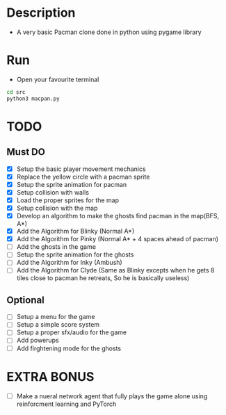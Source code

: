 # Description

- A very basic Pacman clone done in python using pygame library

# Run

- Open your favourite terminal

```bash
cd src
python3 macpan.py
```

# TODO

## Must DO

- [X] Setup the basic player movement mechanics
- [X] Replace the yellow circle with a pacman sprite
- [X] Setup the sprite animation for pacman
- [X] Setup collision with walls
- [X] Load the proper sprites for the map
- [X] Setup collision with the map
- [X] Develop an algorithm to make the ghosts find pacman in the map(BFS, A*)
- [X] Add the Algorithm for Blinky (Normal A*)
- [X] Add the Algorithm for Pinky (Normal A* + 4 spaces ahead of pacman)
- [ ] Add the ghosts in the game
- [ ] Setup the sprite animation for the ghosts
- [ ] Add the Algorithm for Inky (Ambush)
- [ ] Add the Algorithm for Clyde (Same as Blinky excepts when he gets 8 tiles close to pacman he retreats, So he is basically useless)

## Optional

- [ ] Setup a menu for the game
- [ ] Setup a simple score system
- [ ] Setup a proper sfx/audio for the game
- [ ] Add powerups
- [ ] Add firghtening mode for the ghosts

# EXTRA BONUS

- [ ] Make a nueral network agent that fully plays the game alone using reinforcment learning and PyTorch
